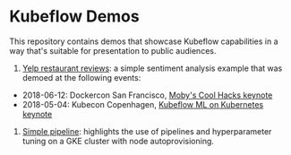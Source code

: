 # Kubeflow Demos

This repository contains demos that showcase Kubeflow capabilities in a way
that's suitable for presentation to public audiences.

1. [Yelp restaurant reviews](yelp_demo/): a simple sentiment analysis example
that was demoed at the following events:
  * 2018-06-12: Dockercon San Francisco, [Moby's Cool Hacks keynote](https://youtu.be/RnWXOAplvjY?t=19m29s)
  * 2018-05-04: Kubecon Copenhagen, [Kubeflow ML on Kubernetes keynote](https://www.youtube.com/watch?v=I6iMznIYwM8)

1. [Simple pipeline](simple_pipeline/): highlights the use of pipelines and
hyperparameter tuning on a GKE cluster with node autoprovisioning.
